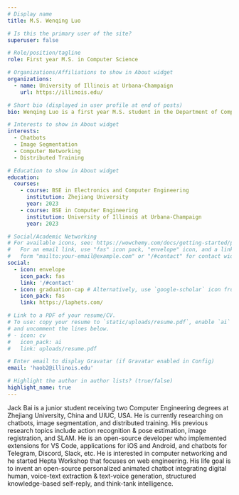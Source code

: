 ```yaml
---
# Display name
title: M.S. Wenqing Luo

# Is this the primary user of the site?
superuser: false

# Role/position/tagline
role: First year M.S. in Computer Science

# Organizations/Affiliations to show in About widget
organizations:
  - name: University of Illinois at Urbana-Champaign
    url: https://illinois.edu/

# Short bio (displayed in user profile at end of posts)
bio: Wenqing Luo is a first year M.S. student in the Department of Computer Science at University of Illinois at Urbana-Champaign, who is advised by Prof. Tianyin Xu. He is the Teaching Assitant of ECE 220 Honored Section of Professor Steve Lumetta, and is the developer of the GoAutoGrader Project, which I learnt from. He is also the developer of the WeridOS, in which project he developed a network-enabled GUI Operating System from scratch. He's the best case to show "Talk is cheap, show me the code".

# Interests to show in About widget
interests:
  - Chatbots
  - Image Segmentation
  - Computer Networking
  - Distributed Training

# Education to show in About widget
education:
  courses:
    - course: BSE in Electronics and Computer Engineering
      institution: Zhejiang University
      year: 2023
    - course: BSE in Computer Engineering
      institution: University of Illinois at Urbana-Champaign
      year: 2023

# Social/Academic Networking
# For available icons, see: https://wowchemy.com/docs/getting-started/page-builder/#icons
#   For an email link, use "fas" icon pack, "envelope" icon, and a link in the
#   form "mailto:your-email@example.com" or "/#contact" for contact widget.
social:
  - icon: envelope
    icon_pack: fas
    link: '/#contact'
  - icon: graduation-cap # Alternatively, use `google-scholar` icon from `ai` icon pack
    icon_pack: fas
    link: https://laphets.com/

# Link to a PDF of your resume/CV.
# To use: copy your resume to `static/uploads/resume.pdf`, enable `ai` icons in `params.toml`,
# and uncomment the lines below.
# - icon: cv
#   icon_pack: ai
#   link: uploads/resume.pdf

# Enter email to display Gravatar (if Gravatar enabled in Config)
email: 'haob2@illinois.edu'

# Highlight the author in author lists? (true/false)
highlight_name: true
---
```


Jack Bai is a junior student receiving two Computer Engineering degrees at Zhejiang University, China and UIUC, USA. He is currently researching on chatbots, image segmentation, and distributed training. His previous research topics include action recognition & pose estimation, image registration, and SLAM. He is an open-source developer who implemented extensions for VS Code, applications for iOS and Android, and chatbots for Telegram, Discord, Slack, etc. He is interested in computer networking and he started Hepta Workshop that focuses on web engineering. His life goal is to invent an open-source personalized animated chatbot integrating digital human, voice-text extraction & text-voice generation, structured knowledge-based self-reply, and think-tank intelligence.

<!-- {{< icon name="download" pack="fas" >}} Download my {{< staticref "uploads/demo_resume.pdf" "newtab" >}}resumé{{< /staticref >}}. -->
